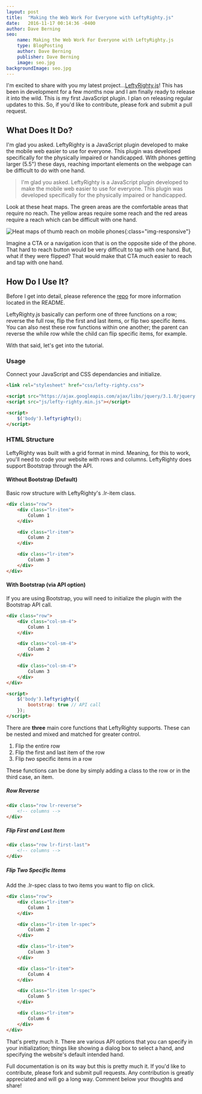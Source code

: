 ```yaml
---
layout: post
title:  "Making the Web Work For Everyone with LeftyRighty.js"
date:   2016-11-17 00:14:36 -0400
author: Dave Berning
seo:
    name: Making the Web Work For Everyone with LeftyRighty.js
    type: BlogPosting
    author: Dave Berning
    publisher: Dave Berning
    image: seo.jpg
backgroundImage: seo.jpg
---
```


I'm excited to share with you my latest project...[LeftyRighty.js](https://github.com/parsecdigital/LeftyRighty.js)! This has been in development for a few months now and I am finally ready to release it into the wild. This is my first JavaScript plugin. I plan on releasing regular updates to this. So, if you'd like to contribute, please fork and submit a pull request.

## What Does It Do?

I'm glad you asked. LeftyRighty is a JavaScript plugin developed to make the mobile web easier to use for everyone. This plugin was developed specifically for the physically impaired or handicapped. With phones getting larger (5.5") these days, reaching important elements on the webpage can be difficult to do with one hand.

> I'm glad you asked. LeftyRighty is a JavaScript plugin developed to make the mobile web easier to use for everyone. This plugin was developed specifically for the physically impaired or handicapped.

Look at these heat maps. The green areas are the comfortable areas that require no reach. The yellow areas require some reach and the red areas require a reach which can be difficult with one hand.

![Heat maps of thumb reach on mobile phones]({{site.imagesURL}}mobile-heatmap.png){:class="img-responsive"}

Imagine a CTA or a navigation icon that is on the opposite side of the phone. That hard to reach button would be very difficult to tap with one hand. But, what if they were flipped? That would make that CTA much easier to reach and tap with one hand.

## How Do I Use It?

Before I get into detail, please reference the [repo](https://github.com/parsecdigital/LeftyRighty.js) for more information located in the README.

LeftyRighty.js basically can perform one of three functions on a row; reverse the full row, flip the first and last items, or flip two specific items. You can also nest these row functions within one another; the parent can reverse the while row while the child can flip specific items, for example.

With that said, let's get into the tutorial.

### Usage
Connect your JavaScript and CSS dependancies and initialize.

```html
<link rel="stylesheet" href="css/lefty-righty.css">

<script src="https://ajax.googleapis.com/ajax/libs/jquery/3.1.0/jquery.min.js"></script>
<script src="js/lefty-righty.min.js"></script>

<script>
    $('body').leftyrighty();
</script>
```

### HTML Structure
LeftyRighty was built with a grid format in mind. Meaning, for this to work, you'll need to code your website with rows and columns. LeftyRighty does support Bootstrap through the API.

#### Without Bootstrap (Default)
Basic row structure with LeftyRighty's .lr-item class.

```html
<div class="row">
    <div class="lr-item">
        Column 1
    </div>

    <div class="lr-item">
        Column 2
    </div>

    <div class="lr-item">
        Column 3
    </div>
</div>
```

#### With Bootstrap (via API option)
If you are using Bootstrap, you will need to initialize the plugin with the Bootstrap API call.

```html
<div class="row">
    <div class="col-sm-4">
        Column 1
    </div>

    <div class="col-sm-4">
        Column 2
    </div>

    <div class="col-sm-4">
        Column 3
    </div>
</div>

<script>
    $('body').leftyrighty({
        bootstrap: true // API call
    });
</script>
```

There are __three__ main core functions that LeftyRighty supports. These can be nested and mixed and matched for greater control.

1. Flip the entire row
2. Flip the first and last item of the row
3. Flip _two_ specific items in a row

These functions can be done by simply adding a class to the row or in the third case, an item.

##### Row Reverse
```html
<div class="row lr-reverse">
    <!-- columns -->
</div>
```

##### Flip First and Last Item
```html
<div class="row lr-first-last">
    <!-- columns -->
</div>
```


##### Flip Two Specific Items
Add the .lr-spec class to two items you want to flip on click.
```html
<div class="row">
    <div class="lr-item">
        Column 1
    </div>

    <div class="lr-item lr-spec">
        Column 2
    </div>

    <div class="lr-item">
        Column 3
    </div>

    <div class="lr-item">
        Column 4
    </div>

    <div class="lr-item lr-spec">
        Column 5
    </div>

    <div class="lr-item">
        Column 6
    </div>
</div>
```
That's pretty much it. There are various API options that you can specify in your initialization; things like showing a dialog box to select a hand, and specifying the website's default intended hand.

Full documentation is on its way but this is pretty much it. If you'd like to contribute, please fork and submit pull requests. Any contribution is greatly appreciated and will go a long way. Comment below your thoughts and share!
